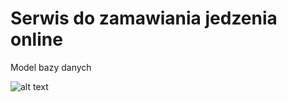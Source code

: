 # Serwis do zamawiania jedzenia online
Model bazy danych

![alt text](https://github.com/zenek64/aplikacjawww/blob/master/db_schema.png)
